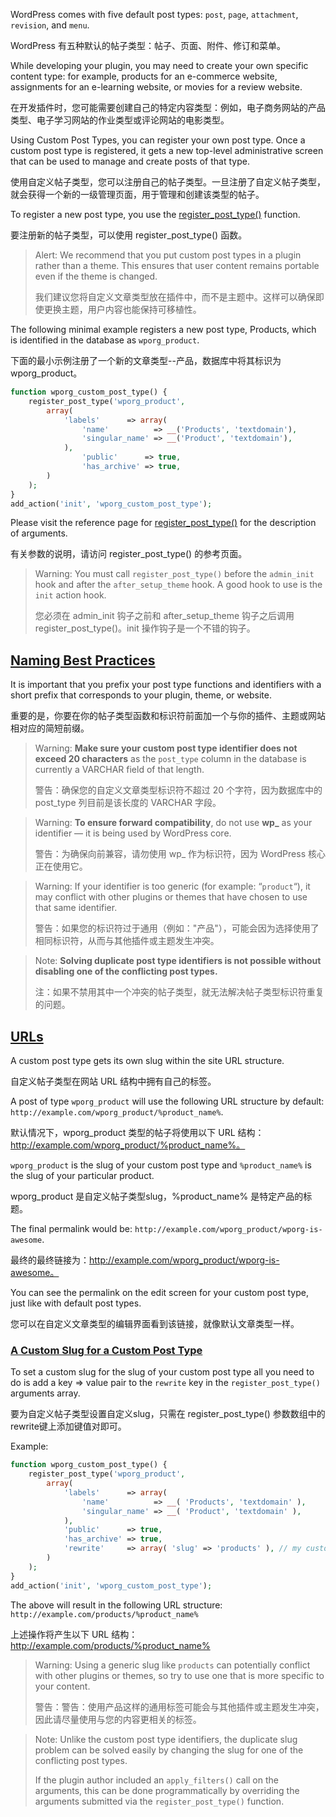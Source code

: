 

WordPress comes with five default post types: `post`, `page`, `attachment`, `revision`, and `menu`.

WordPress 有五种默认的帖子类型：帖子、页面、附件、修订和菜单。

While developing your plugin, you may need to create your own specific content type: for example, products for an e-commerce website, assignments for an e-learning website, or movies for a review website.

在开发插件时，您可能需要创建自己的特定内容类型：例如，电子商务网站的产品类型、电子学习网站的作业类型或评论网站的电影类型。

Using Custom Post Types, you can register your own post type. Once a custom post type is registered, it gets a new top-level administrative screen that can be used to manage and create posts of that type.

使用自定义帖子类型，您可以注册自己的帖子类型。一旦注册了自定义帖子类型，就会获得一个新的一级管理页面，用于管理和创建该类型的帖子。

To register a new post type, you use the [register_post_type()](https://developer.wordpress.org/reference/functions/register_post_type/) function.

要注册新的帖子类型，可以使用 register_post_type() 函数。

> Alert: We recommend that you put custom post types in a plugin rather than a theme. This ensures that user content remains portable even if the theme is changed.
>
> 我们建议您将自定义文章类型放在插件中，而不是主题中。这样可以确保即使更换主题，用户内容也能保持可移植性。

The following minimal example registers a new post type, Products, which is identified in the database as `wporg_product`.

下面的最小示例注册了一个新的文章类型--产品，数据库中将其标识为 wporg_product。

```php
function wporg_custom_post_type() {
	register_post_type('wporg_product',
		array(
			'labels'      => array(
				'name'          => __('Products', 'textdomain'),
				'singular_name' => __('Product', 'textdomain'),
			),
				'public'      => true,
				'has_archive' => true,
		)
	);
}
add_action('init', 'wporg_custom_post_type');
```

Please visit the reference page for [register_post_type()](https://developer.wordpress.org/reference/functions/register_post_type/) for the description of arguments.

有关参数的说明，请访问 register_post_type() 的参考页面。

> Warning: You must call `register_post_type()` before the `admin_init` hook and after the `after_setup_theme` hook. A good hook to use is the `init` action hook.
>
> 您必须在 admin_init 钩子之前和 after_setup_theme 钩子之后调用 register_post_type()。init 操作钩子是一个不错的钩子。

## [Naming Best Practices](https://developer.wordpress.org/plugins/post-types/registering-custom-post-types/#naming-best-practices)

It is important that you prefix your post type functions and identifiers with a short prefix that corresponds to your plugin, theme, or website.

重要的是，你要在你的帖子类型函数和标识符前面加一个与你的插件、主题或网站相对应的简短前缀。

> Warning: **Make sure your custom post type identifier does not exceed 20 characters** as the `post_type` column in the database is currently a VARCHAR field of that length.
>
> 警告：确保您的自定义文章类型标识符不超过 20 个字符，因为数据库中的 post_type 列目前是该长度的 VARCHAR 字段。

> Warning: **To ensure forward compatibility**, do not use **wp_** as your identifier — it is being used by WordPress core.
>
> 警告：为确保向前兼容，请勿使用 wp_ 作为标识符，因为 WordPress 核心正在使用它。

> Warning: If your identifier is too generic (for example: “`product`“), it may conflict with other plugins or themes that have chosen to use that same identifier.
>
> 警告：如果您的标识符过于通用（例如："产品"），可能会因为选择使用了相同标识符，从而与其他插件或主题发生冲突。

> Note: **Solving duplicate post type identifiers is not possible without disabling one of the conflicting post types.**
>
> 注：如果不禁用其中一个冲突的帖子类型，就无法解决帖子类型标识符重复的问题。



## [URLs](https://developer.wordpress.org/plugins/post-types/registering-custom-post-types/#urls)

A custom post type gets its own slug within the site URL structure.

自定义帖子类型在网站 URL 结构中拥有自己的标签。

A post of type `wporg_product` will use the following URL structure by default: `http://example.com/wporg_product/%product_name%`.

默认情况下，wporg_product 类型的帖子将使用以下 URL 结构：http://example.com/wporg_product/%product_name%。

`wporg_product` is the slug of your custom post type and `%product_name%` is the slug of your particular product.

wporg_product 是自定义帖子类型slug，%product_name% 是特定产品的标题。

The final permalink would be: `http://example.com/wporg_product/wporg-is-awesome`.

最终的最终链接为：http://example.com/wporg_product/wporg-is-awesome。

You can see the permalink on the edit screen for your custom post type, just like with default post types.

您可以在自定义文章类型的编辑界面看到该链接，就像默认文章类型一样。



### [A Custom Slug for a Custom Post Type](https://developer.wordpress.org/plugins/post-types/registering-custom-post-types/#a-custom-slug-for-a-custom-post-type)

To set a custom slug for the slug of your custom post type all you need to do is add a key => value pair to the `rewrite` key in the `register_post_type()` arguments array.

要为自定义帖子类型设置自定义slug，只需在 register_post_type() 参数数组中的rewrite键上添加键值对即可。

Example:

```php
function wporg_custom_post_type() {
	register_post_type('wporg_product',
		array(
			'labels'      => array(
				'name'          => __( 'Products', 'textdomain' ),
				'singular_name' => __( 'Product', 'textdomain' ),
			),
			'public'      => true,
			'has_archive' => true,
			'rewrite'     => array( 'slug' => 'products' ), // my custom slug
		)
	);
}
add_action('init', 'wporg_custom_post_type');
```

The above will result in the following URL structure: `http://example.com/products/%product_name%`

上述操作将产生以下 URL 结构： http://example.com/products/%product_name%

> Warning: Using a generic slug like `products` can potentially conflict with other plugins or themes, so try to use one that is more specific to your content.
>
> 警告：警告：使用产品这样的通用标签可能会与其他插件或主题发生冲突，因此请尽量使用与您的内容更相关的标签。

> Note: Unlike the custom post type identifiers, the duplicate slug problem can be solved easily by changing the slug for one of the conflicting post types.
>
> If the plugin author included an `apply_filters()` call on the arguments, this can be done programmatically by overriding the arguments submitted via the `register_post_type()` function.

